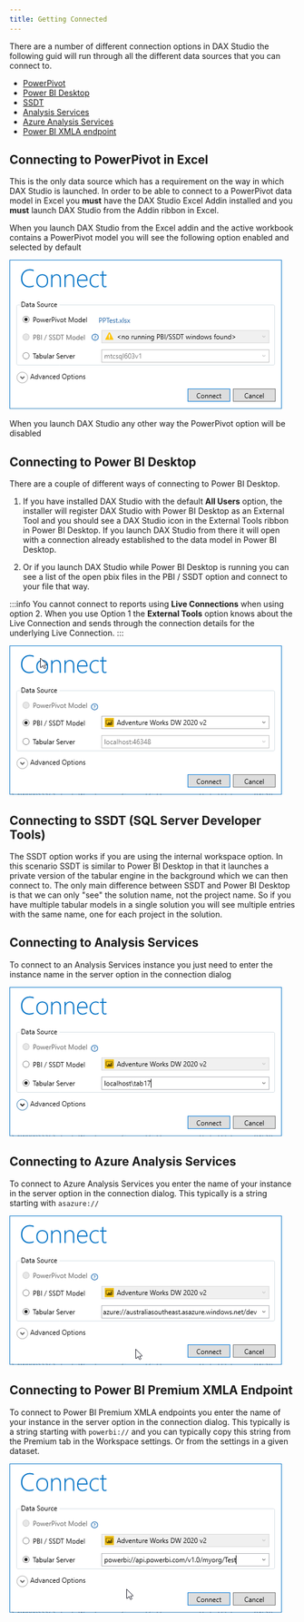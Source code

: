 ```yaml
---
title: Getting Connected
---
```


There are a number of different connection options in DAX Studio the following guid will run through all the different data sources that you can connect to.

- [PowerPivot](#powerpivot)
- [Power BI Desktop](#pbidesktop) 
- [SSDT](#ssdt)
- [Analysis Services](#ssas)
- [Azure Analysis Services](#azureas)
- [Power BI XMLA endpoint](#pbi-xmla)

## <a name="powerpivot"/>Connecting to PowerPivot in Excel

This is the only data source which has a requirement on the way in which DAX Studio is launched. In order to be able to connect to a PowerPivot data model in Excel you **must** have the DAX Studio Excel Addin installed and you **must** launch DAX Studio from the Addin ribbon in Excel. 

When you launch DAX Studio from the Excel addin and the active workbook contains a PowerPivot model you will see the following option enabled and selected by default

![](connect-powerpivot.png)

When you launch DAX Studio any other way the PowerPivot option will be disabled


## <a name="pbidesktop" />Connecting to Power BI Desktop

There are a couple of different ways of connecting to Power BI Desktop.

1. If you have installed DAX Studio with the default **All Users** option, the installer will register DAX Studio with Power BI Desktop as an External Tool and you should see a DAX Studio icon in the External Tools ribbon in Power BI Desktop. If you launch DAX Studio from there it will open with a connection already established to the data model in Power BI Desktop.

2. Or if you launch DAX Studio while Power BI Desktop is running you can see a list of the open pbix files in the PBI / SSDT option and connect to your file that way.

:::info
You cannot connect to reports using **Live Connections** when using option 2. When you use Option 1 the **External Tools** option knows about the Live Connection and sends through the connection details for the underlying Live Connection.
:::

![](connect-powerbi.png)

## <a name="ssdt" />Connecting to SSDT (SQL Server Developer Tools)

The SSDT option works if you are using the internal workspace option. In this scenario SSDT is similar to Power BI Desktop in that it launches a private version of the tabular engine in the background which we can then connect to. The only main difference between SSDT and Power BI Desktop is that we can only "see" the solution name, not the project name. So if you have multiple tabular models in a single solution you will see multiple entries with the same name, one for each project in the solution. 



## <a name="ssas" />Connecting to Analysis Services

To connect to an Analysis Services instance you just need to enter the instance name in the server option in the connection dialog

![](connect-server.png)

## <a name="azureas" />Connecting to Azure Analysis Services

To connect to Azure Analysis Services you enter the name of your instance in the server option in the connection dialog. This typically is a string starting with `asazure://`

![](connect-azureas.png)

## <a name="pbi-xmla" />Connecting to Power BI Premium XMLA Endpoint

To connect to Power BI Premium XMLA endpoints you enter the name of your instance in the server option in the connection dialog. This typically is a string starting with `powerbi://` and you can typically copy this string from the Premium tab in the Workspace settings. Or from the settings in a given dataset.

![](connect-powerbi-xmla.png)